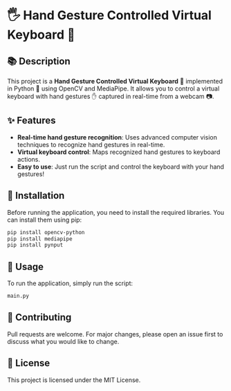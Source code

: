 # 🖐️ Hand Gesture Controlled Virtual Keyboard 🎹

## 📚 Description
This project is a **Hand Gesture Controlled Virtual Keyboard** 🎹 implemented in Python 🐍 using OpenCV and MediaPipe. It allows you to control a virtual keyboard with hand gestures ✋ captured in real-time from a webcam 📷.

## ✨ Features
- **Real-time hand gesture recognition**: Uses advanced computer vision techniques to recognize hand gestures in real-time.
- **Virtual keyboard control**: Maps recognized hand gestures to keyboard actions.
- **Easy to use**: Just run the script and control the keyboard with your hand gestures!

## 🔧 Installation
Before running the application, you need to install the required libraries. You can install them using pip:

```bash
pip install opencv-python
pip install mediapipe
pip install pynput
```
## 🚀 Usage

To run the application, simply run the script:

```bash
main.py
```

## 🤝 Contributing

Pull requests are welcome. For major changes, please open an issue first to discuss what you would like to change.

## 📜 License

This project is licensed under the MIT License.
